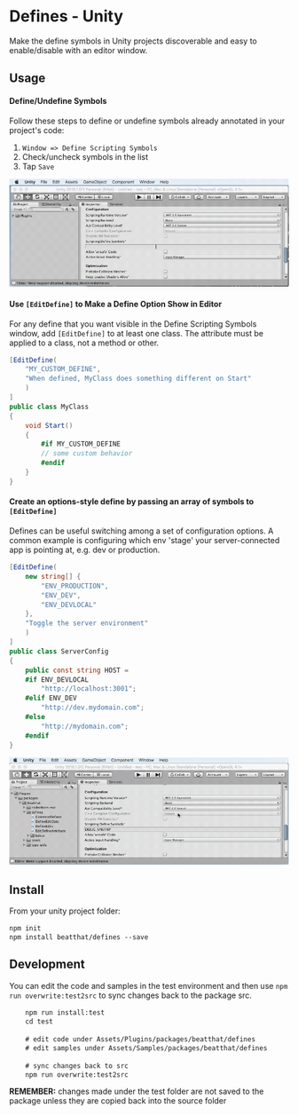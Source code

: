 # Defines - Unity

Make the define symbols in Unity projects discoverable and easy to enable/disable with an editor window.

## Usage

#### Define/Undefine Symbols

Follow these steps to define or undefine symbols already annotated in your project's code:

1. ```Window => Define Scripting Symbols```
2. Check/uncheck symbols in the list
3. Tap ```Save```

![Launch Window](images/launch-window.gif)

#### Use ```[EditDefine]``` to Make a Define Option Show in Editor

For any define that you want visible in the Define Scripting Symbols window, add ```[EditDefine]``` to at least one class. The attribute must be applied to a class, not a method or other.

```csharp
[EditDefine(
    "MY_CUSTOM_DEFINE",
    "When defined, MyClass does something different on Start"
    )
]
public class MyClass
{
    void Start()
    {
        #if MY_CUSTOM_DEFINE
        // some custom behavior
        #endif
    }
}
```

#### Create an options-style define by passing an array of symbols to ```[EditDefine]```

Defines can be useful switching among a set of configuration options. A common example is configuring which env 'stage' your server-connected app is pointing at, e.g. dev or production.

```csharp
[EditDefine(
    new string[] {
        "ENV_PRODUCTION",
        "ENV_DEV",
        "ENV_DEVLOCAL"
    },
    "Toggle the server environment"
    )
]
public class ServerConfig
{
    public const string HOST =
    #if ENV_DEVLOCAL
        "http://localhost:3001";
    #elif ENV_DEV
        "http://dev.mydomain.com";
    #else
        "http://mydomain.com";
    #endif
}
```

![Options](images/options.gif)

## Install

From your unity project folder:

    npm init
    npm install beatthat/defines --save

## Development

You can edit the code and samples in the test environment and then use ```npm run overwrite:test2src``` to sync changes back to the package src.

```
    npm run install:test
    cd test

    # edit code under Assets/Plugins/packages/beatthat/defines
    # edit samples under Assets/Samples/packages/beatthat/defines

    # sync changes back to src
    npm run overwrite:test2src
```

**REMEMBER:** changes made under the test folder are not saved to the package
unless they are copied back into the source folder
